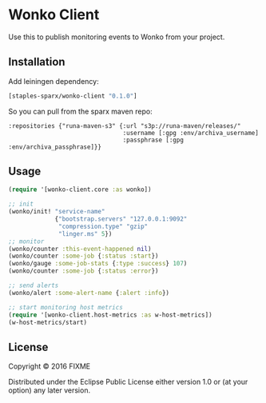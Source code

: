 # Wonko Client

Use this to publish monitoring events to Wonko from your project.

## Installation

Add leiningen dependency:
```clojure
[staples-sparx/wonko-client "0.1.0"]
```

So you can pull from the sparx maven repo:
```
:repositories {"runa-maven-s3" {:url "s3p://runa-maven/releases/"
                                :username [:gpg :env/archiva_username]
                                :passphrase [:gpg :env/archiva_passphrase]}}
```
## Usage

```clojure
(require '[wonko-client.core :as wonko])

;; init
(wonko/init! "service-name"
             {"bootstrap.servers" "127.0.0.1:9092"
              "compression.type" "gzip"
              "linger.ms" 5})
;; monitor
(wonko/counter :this-event-happened nil)
(wonko/counter :some-job {:status :start})
(wonko/gauge :some-job-stats {:type :success} 107)
(wonko/counter :some-job {:status :error})

;; send alerts
(wonko/alert :some-alert-name {:alert :info})

;; start monitoring host metrics
(require '[wonko-client.host-metrics :as w-host-metrics])
(w-host-metrics/start)
```

## License

Copyright © 2016 FIXME

Distributed under the Eclipse Public License either version 1.0 or (at
your option) any later version.
